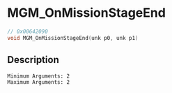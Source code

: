 # MGM_OnMissionStageEnd
```c
// 0x00642090
void MGM_OnMissionStageEnd(unk p0, unk p1)
```
## Description
```
Minimum Arguments: 2
Maximum Arguments: 2
```
